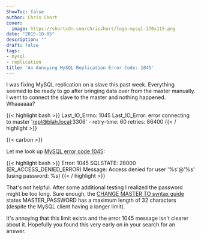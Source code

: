 ```yaml
---
ShowToc: false
author: Chris Short
cover:
  image: https://shortcdn.com/chrisshort/logo-mysql-170x115.png
date: "2015-10-05"
description: ""
draft: false
tags:
- mysql
- replication
title: 'An Annoying MySQL Replication Error Code: 1045'
---
```


I was fixing MySQL replication on a slave this past week. Everything seemed to be ready to go after bringing data over from the master manually. I went to connect the slave to the master and nothing happened.  Whaaaaaa?

{{< highlight bash >}}
Last_IO_Errno: 1045
Last_IO_Error: error connecting to master 'repl@blah.local:3306' - retry-time: 60 retries: 86400
{{< / highlight >}}

{{< carbon >}}

Let me look up [MySQL error code 1045](https://web.archive.org/web/20161118213427/https://dev.mysql.com/doc/refman/5.6/en/error-messages-server.html#error_er_access_denied_error):

{{< highlight bash >}}
Error: 1045 SQLSTATE: 28000 (ER_ACCESS_DENIED_ERROR)
    Message: Access denied for user '%s'@'%s' (using password: %s)
{{< / highlight >}}

That's not helpful. After some additional testing I realized the password might be too long. Sure enough, the [CHANGE MASTER TO syntax guide](https://dev.mysql.com/doc/refman/8.0/en/change-master-to.html) states MASTER_PASSWORD has a maximum length of 32 characters (despite the MySQL client having a longer limit).


It's annoying that this limit exists and the error 1045 message isn't clearer about it. Hopefully you found this very early on in your search for an answer.
